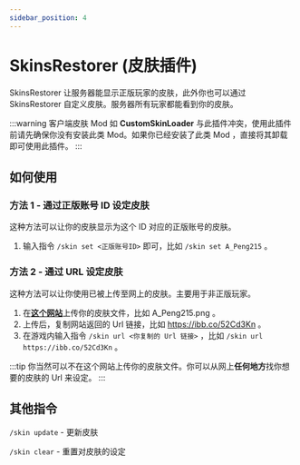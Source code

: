 ```yaml
---
sidebar_position: 4
---
```


# SkinsRestorer (皮肤插件)

SkinsRestorer 让服务器能显示正版玩家的皮肤，此外你也可以通过 SkinsRestorer 自定义皮肤。服务器所有玩家都能看到你的皮肤。

:::warning
客户端皮肤 Mod 如 **CustomSkinLoader** 与此插件冲突，使用此插件前请先确保你没有安装此类 Mod。如果你已经安装了此类 Mod ，直接将其卸载即可使用此插件。
:::

## 如何使用

### 方法 1 - 通过正版账号 ID 设定皮肤

这种方法可以让你的皮肤显示为这个 ID 对应的正版账号的皮肤。

1. 输入指令 `/skin set <正版账号ID>` 即可，比如 `/skin set A_Peng215` 。

### 方法 2 - 通过 URL 设定皮肤

这种方法可以让你使用已被上传至网上的皮肤。主要用于非正版玩家。

1. 在[**这个网站**](https://imgbb.com/)上传你的皮肤文件，比如 A_Peng215.png 。
2. 上传后，复制网站返回的 Url 链接，比如 https://ibb.co/52Cd3Kn 。
3. 在游戏内输入指令 `/skin url <你复制的 Url 链接>` ，比如 `/skin url https://ibb.co/52Cd3Kn` 。

:::tip 
你当然可以不在这个网站上传你的皮肤文件。你可以从网上**任何地方**找你想要的皮肤的 Url 来设定。
:::

## 其他指令

`/skin update` - 更新皮肤

`/skin clear` - 重置对皮肤的设定